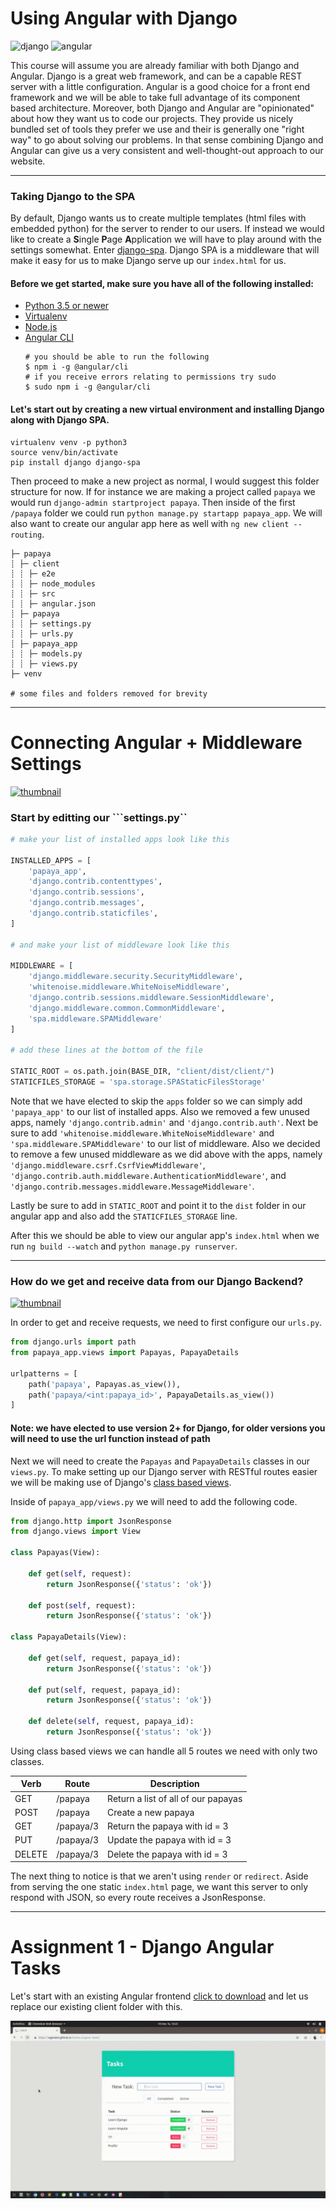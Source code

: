 # Using Angular with Django

<img src="https://cdn-images-1.medium.com/max/1600/1*1OBwwxzJksMv0YDD-XmyBw.png" height="200px" alt="django"> <img src="https://upload.wikimedia.org/wikipedia/commons/thumb/c/cf/Angular_full_color_logo.svg/240px-Angular_full_color_logo.svg.png" height="200px" alt="angular">

This course will assume you are already familiar with both Django and Angular. Django is a great web framework, and can be a capable REST server with a little configuration. Angular is a good choice for a front end framework and we will be able to take full advantage of its component based architecture. Moreover, both Django and Angular are "opinionated" about how they want us to code our projects. They provide us nicely bundled set of tools they prefer we use and their is generally one "right way" to go about solving our problems. In that sense combining Django and Angular can give us a very consistent and well-thought-out approach to our website.

<hr>

### Taking Django to the SPA

By default, Django wants us to create multiple templates (html files with embedded python) for the server to render to our users. If instead we would like to create a **S**ingle **P**age **A**pplication we will have to play around with the settings somewhat. Enter [django-spa](https://github.com/metakermit/django-spa).
Django SPA is a middleware that will make it easy for us to make Django serve up our ```index.html``` for us.

#### Before we get started, make sure you have all of the following installed:
* [Python 3.5 or newer](https://www.python.org/downloads/)
* [Virtualenv](https://virtualenv.pypa.io/en/latest/installation/)
* [Node.js](https://nodejs.org/en/download/)
* [Angular CLI](https://cli.angular.io/)
  ```shell
  # you should be able to run the following
  $ npm i -g @angular/cli
  # if you receive errors relating to permissions try sudo
  $ sudo npm i -g @angular/cli
  ```

#### Let's start out by creating a new virtual environment and installing Django along with Django SPA.

```shell
virtualenv venv -p python3
source venv/bin/activate
pip install django django-spa
```

Then proceed to make a new project as normal, I would suggest this folder structure for now. If for instance we are making a project called ```papaya``` we would run ```django-admin startproject papaya```. Then inside of the first ```/papaya``` folder we could run ```python manage.py startapp papaya_app```. We will also want to create our angular app here as well with ```ng new client --routing```.

```
├─ papaya
┊ ├─ client
┊ ┊ ├─ e2e
┊ ┊ ├─ node_modules
┊ ┊ ├─ src
┊ ┊ ├─ angular.json
┊ ├─ papaya
┊ ┊ ├─ settings.py
┊ ┊ ├─ urls.py
┊ ├─ papaya_app
┊ ┊ ├─ models.py
┊ ┊ ├─ views.py
├─ venv
        
# some files and folders removed for brevity
```

<hr>

# Connecting Angular + Middleware Settings

<a href="https://www.youtube.com/watch?v=8KoyisKqLlc" target="_blank">
	<img src="https://i.ytimg.com/vi/8KoyisKqLlc/hqdefault.jpg?sqp=-oaymwEZCNACELwBSFXyq4qpAwsIARUAAIhCGAFwAQ==&rs=AOn4CLCYdFcQBPu8mG-9HvUUilJaU-RSVA" alt="thumbnail">
</a>

### Start by editting our ```settings.py``

```python
# make your list of installed apps look like this

INSTALLED_APPS = [
	'papaya_app',
	'django.contrib.contenttypes',
	'django.contrib.sessions',
	'django.contrib.messages',
	'django.contrib.staticfiles',
]

# and make your list of middleware look like this

MIDDLEWARE = [
	'django.middleware.security.SecurityMiddleware',
	'whitenoise.middleware.WhiteNoiseMiddleware',
	'django.contrib.sessions.middleware.SessionMiddleware',
	'django.middleware.common.CommonMiddleware',
	'spa.middleware.SPAMiddleware'
]

# add these lines at the bottom of the file

STATIC_ROOT = os.path.join(BASE_DIR, "client/dist/client/")
STATICFILES_STORAGE = 'spa.storage.SPAStaticFilesStorage'
```

Note that we have elected to skip the ```apps``` folder so we can simply add ```'papaya_app'``` to our list of installed apps. Also we removed a few unused apps, namely ```'django.contrib.admin'``` and ```'django.contrib.auth'```. Next be sure to add ```'whitenoise.middleware.WhiteNoiseMiddleware'``` and ```'spa.middleware.SPAMiddleware'``` to our list of middleware. Also we decided to remove a few unused middleware as we did above with the apps, namely ```'django.middleware.csrf.CsrfViewMiddleware'```, ```'django.contrib.auth.middleware.AuthenticationMiddleware'```, and ```'django.contrib.messages.middleware.MessageMiddleware'```.

Lastly be sure to add in ```STATIC_ROOT``` and point it to the ```dist``` folder in our angular app and also add the ```STATICFILES_STORAGE``` line.

After this we should be able to view our angular app's ```index.html``` when we run ```ng build --watch``` and ```python manage.py runserver```.

<hr>

### How do we get and receive data from our Django Backend?

<a href="https://youtu.be/OHww_idvEss" target="_blank">
	<img src="https://i.ytimg.com/vi/OHww_idvEss/hqdefault.jpg" alt="thumbnail">
</a>

In order to get and receive requests, we need to first configure our ```urls.py```.

```python
from django.urls import path
from papaya_app.views import Papayas, PapayaDetails

urlpatterns = [
    path('papaya', Papayas.as_view()),
    path('papaya/<int:papaya_id>', PapayaDetails.as_view())
]
```

#### Note: we have elected to use version 2+ for Django, for older versions you will need to use the url function instead of path

Next we will need to create the ```Papayas``` and ```PapayaDetails``` classes in our ```views.py```. To make setting up our Django server with RESTful routes easier we will be making use of Django's [class based views](https://docs.djangoproject.com/en/2.1/topics/class-based-views/). 

Inside of ```papaya_app/views.py``` we will need to add the following code.

```python
from django.http import JsonResponse
from django.views import View

class Papayas(View):

    def get(self, request):
        return JsonResponse({'status': 'ok'})

    def post(self, request):
        return JsonResponse({'status': 'ok'})

class PapayaDetails(View):

    def get(self, request, papaya_id):
        return JsonResponse({'status': 'ok'})

    def put(self, request, papaya_id):
        return JsonResponse({'status': 'ok'})

    def delete(self, request, papaya_id):
        return JsonResponse({'status': 'ok'})
```

Using class based views we can handle all 5 routes we need with only two classes.

| Verb   | Route     | Description                         |
|--------|-----------|-------------------------------------|
| GET    | /papaya   | Return a list of all of our papayas |
| POST   | /papaya   | Create a new papaya                 |
| GET    | /papaya/3 | Return the papaya with id = 3       |
| PUT    | /papaya/3 | Update the papaya with id = 3       |
| DELETE | /papaya/3 | Delete the papaya with id = 3       |

The next thing to notice is that we aren't using ```render``` or ```redirect```. Aside from serving the one static ```index.html``` page, we want this server to only respond with JSON, so every route receives a JsonResponse.

<hr>

# Assignment 1 - Django Angular Tasks

Let's start with an existing Angular frontend [click to download](https://github.com/wgoode3/djangular-example/raw/master/client.zip) and let us replace our existing client folder with this.

<img src="https://raw.githubusercontent.com/wgoode3/djangular-example/master/demo.gif" alt="demo.gif">


